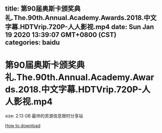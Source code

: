 
title: 第90届奥斯卡颁奖典礼.The.90th.Annual.Academy.Awards.2018.中文字幕.HDTVrip.720P-人人影视.mp4
date: Sun Jan 19 2020 13:39:07 GMT+0800 (CST)    
categories: baidu
---

# 第90届奥斯卡颁奖典礼.The.90th.Annual.Academy.Awards.2018.中文字幕.HDTVrip.720P-人人影视.mp4
size: 2.13 GB
 最帅的资源信息限时分享站
 

[How to download](https://bpcam.bemobtrk.com/go/2ceec3aa-1ca2-46d6-b9ff-aaa5c184517c?jno=5459)
